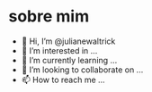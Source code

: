# sobre mim
- 👋 Hi, I’m @julianewaltrick
- 👀 I’m interested in ...
- 🌱 I’m currently learning ...
- 💞️ I’m looking to collaborate on ...
- 📫 How to reach me ...

<!---
julianewaltrick/julianewaltrick is a ✨ special ✨ repository because its `README.md` (this file) appears on your GitHub profile.
You can click the Preview link to take a look at your changes.
--->
